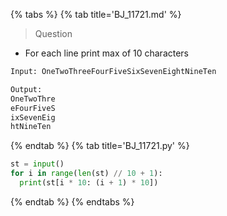 {% tabs %}
{% tab title='BJ_11721.md' %}

> Question

* For each line print max of 10 characters

```txt
Input: OneTwoThreeFourFiveSixSevenEightNineTen

Output:
OneTwoThre
eFourFiveS
ixSevenEig
htNineTen
```

{% endtab %}
{% tab title='BJ_11721.py' %}

```py
st = input()
for i in range(len(st) // 10 + 1):
  print(st[i * 10: (i + 1) * 10])
```

{% endtab %}
{% endtabs %}
